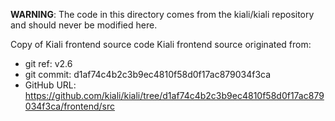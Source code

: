 **WARNING**: The code in this directory comes from the kiali/kiali repository and should never be modified here.

Copy of Kiali frontend source code
Kiali frontend source originated from:
* git ref:    v2.6
* git commit: d1af74c4b2c3b9ec4810f58d0f17ac879034f3ca
* GitHub URL: https://github.com/kiali/kiali/tree/d1af74c4b2c3b9ec4810f58d0f17ac879034f3ca/frontend/src
